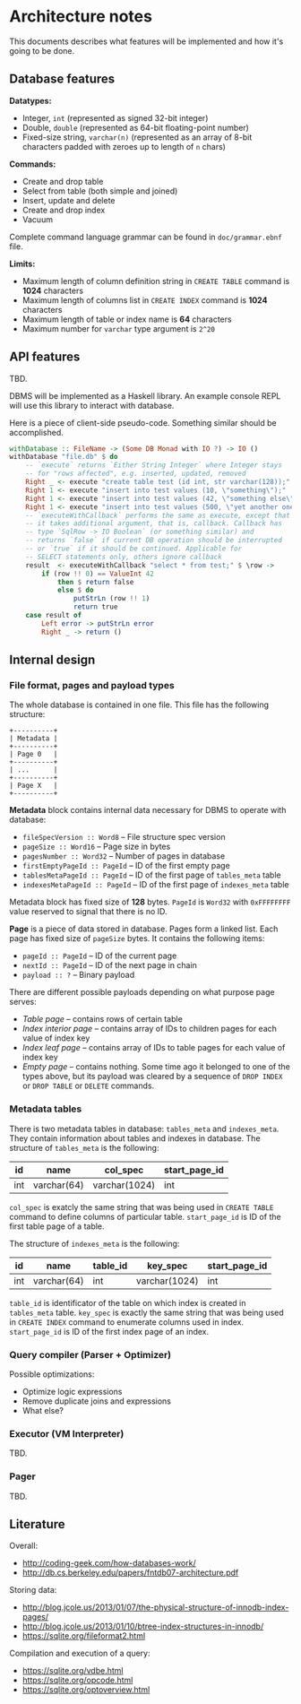 # Architecture notes

This documents describes what features will be implemented and how it's going
to be done.

## Database features

**Datatypes:**

* Integer, `int` (represented as signed 32-bit integer)
* Double, `double` (represented as 64-bit floating-point number)
* Fixed-size string, `varchar(n)` (represented as an array of 8-bit characters
  padded with zeroes up to length of `n` chars)

**Commands:**

* Create and drop table
* Select from table (both simple and joined)
* Insert, update and delete
* Create and drop index
* Vacuum

Complete command language grammar can be found in `doc/grammar.ebnf` file.

**Limits:**

* Maximum length of column definition string in `CREATE TABLE` command is **1024** characters
* Maximum length of columns list in `CREATE INDEX` command is **1024** characters
* Maximum length of table or index name is **64** characters
* Maximum number for `varchar` type argument is `2^20`

## API features

TBD.

DBMS will be implemented as a Haskell library. An example console REPL will use
this library to interact with database.

Here is a piece of client-side pseudo-code. Something similar should be
accomplished.

```haskell
withDatabase :: FileName -> (Some DB Monad with IO ?) -> IO ()
withDatabase "file.db" $ do
    -- `execute` returns `Either String Integer` where Integer stays
    -- for "rows affected", e.g. inserted, updated, removed
    Right _ <- execute "create table test (id int, str varchar(128));"
    Right 1 <- execute "insert into test values (10, \"something\");"
    Right 1 <- execute "insert into test values (42, \"something else\");"
    Right 1 <- execute "insert into test values (500, \"yet another one\");"
    -- `executeWithCallback` performs the same as execute, except that
    -- it takes additional argument, that is, callback. Callback has
    -- type `SqlRow -> IO Boolean` (or something similar) and
    -- returns `false` if current DB operation should be interrupted
    -- or `true` if it should be continued. Applicable for
    -- SELECT statements only, others ignore callback
    result  <- executeWithCallback "select * from test;" $ \row ->
        if (row !! 0) == ValueInt 42
            then $ return false
            else $ do
                putStrLn (row !! 1)
                return true
    case result of
        Left error -> putStrLn error
        Right _ -> return ()
```

## Internal design

### File format, pages and payload types

The whole database is contained in one file. This file has the following structure:

```
+----------+
| Metadata |
+----------+
| Page 0   |
+----------+
| ...      |
+----------+
| Page X   |
+----------+
```

**Metadata** block contains internal data necessary for DBMS to operate with database:

- `fileSpecVersion :: Word8`    – File structure spec version
- `pageSize :: Word16`          – Page size in bytes
- `pagesNumber :: Word32`       – Number of pages in database
- `firstEmptyPageId :: PageId`  – ID of the first empty page
- `tablesMetaPageId :: PageId`  – ID of the first page of `tables_meta` table
- `indexesMetaPageId :: PageId` – ID of the first page of `indexes_meta` table

Metadata block has fixed size of **128** bytes. `PageId` is `Word32` with `0xFFFFFFFF` value reserved to signal that there is no ID.

**Page** is a piece of data stored in database. Pages form a linked list. Each page has fixed size of `pageSize` bytes. It contains the following items:

- `pageId :: PageId` – ID of the current page
- `nextId :: PageId` – ID of the next page in chain
- `payload :: ?` – Binary payload

There are different possible payloads depending on what purpose page serves:

- *Table page* – contains rows of certain table
- *Index interior page* – contains array of IDs to children pages for each value of index key
- *Index leaf page* – contains array of IDs to table pages for each value of index key
- *Empty page* – contains nothing. Some time ago it belonged to one of the types above, but its payload was cleared by a sequence of `DROP INDEX` or `DROP TABLE` or `DELETE` commands.

### Metadata tables

There is two metadata tables in database: `tables_meta` and `indexes_meta`. They contain information about tables and indexes in database. The structure of `tables_meta` is the following:

| id  | name        | col_spec      | start\_page_id |
| --- | ----------- | ------------- | -------------- |
| int | varchar(64) | varchar(1024) | int            |

`col_spec` is exatcly the same string that was being used in `CREATE TABLE` command to define columns of particular table. `start_page_id` is ID of the first table page of a table.

The structure of `indexes_meta` is the following:

| id  | name        | table_id | key_spec      | start\_page_id |
| --- | ----------- | -------- | ------------- | -------------- |
| int | varchar(64) | int      | varchar(1024) | int            |

`table_id` is identificator of the table on which index is created in `tables_meta` table. `key_spec` is exactly the same string that was being used in `CREATE INDEX` command to enumerate columns used in index. `start_page_id` is ID of the first index page of an index.


### Query compiler (Parser + Optimizer)

Possible optimizations:

- Optimize logic expressions
- Remove duplicate joins and expressions
- What else?

### Executor (VM Interpreter)

TBD.

### Pager

TBD.

## Literature

Overall:

- http://coding-geek.com/how-databases-work/
- http://db.cs.berkeley.edu/papers/fntdb07-architecture.pdf

Storing data:

- http://blog.jcole.us/2013/01/07/the-physical-structure-of-innodb-index-pages/
- http://blog.jcole.us/2013/01/10/btree-index-structures-in-innodb/
- https://sqlite.org/fileformat2.html

Compilation and execution of a query:

- https://sqlite.org/vdbe.html
- https://sqlite.org/opcode.html
- https://sqlite.org/optoverview.html
